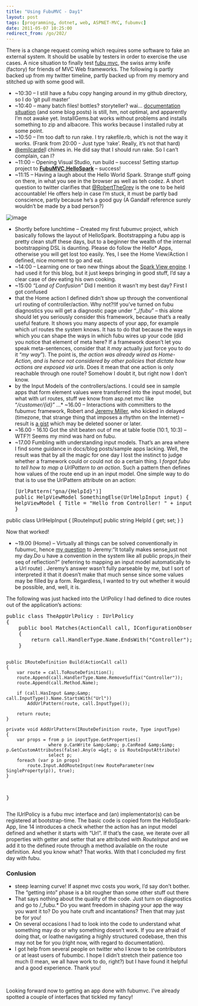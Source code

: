 ```yaml
---
title: "Using FubuMVC - Day1"
layout: post
tags: [programming, dotnet, web, ASPNET-MVC, fubumvc]
date: 2011-05-07 10:25:00
redirect_from: /go/202/
---
```


There is a change request coming which requires some software to fake an external system. It should be usable by testers in order to exercise the use cases. A nice situation to finally test [fubu mvc](https://github.com/DarthFubuMVC/fubumvc), the swiss army knife (factory) for friends of MVC Web frameworks. The following is partly backed up from my twitter timeline, partly backed up from my memory and stitched up with some good will.

*   ~10:30 – I still have a fubu copy hanging around in my github directory, so I do ‘git pull master’
*   ~10:40 – many batch files! bottles? storyteller? wai… [documentation](http://wiki.fubumvc.com/Main_Page) [situation](https://github.com/DarthFubuMVC/fubumvc/wiki) (and some blog posts) is still, hm, not optimal, and apparently I’m not awake yet. InstallGems.bat works without problems and installs something to zip and albacore. This works because I installed ruby at some point.
*   ~10:50 – I’m too daft to run rake. I try rakefile.rb, which is not the way it works. (Frank from 20:00 - Just type ‘rake’. Really, it’s not that hard)
*   [@emilcardel](http://twitter.com/#!/emilcardell)l chimes in. He did say that I should run rake. So I can’t complain, can I?
*   ~11:00 – Opening Visual Studio, run build – success!
Setting startup project to **[FubuMVC.HelloSpark](https://github.com/DarthFubuMVC/fubumvc/tree/master/src/FubuMVC.HelloSpark)&nbsp;**– success!
*   ~11:15 – Having a laugh about the Hello World Spark. Strange stuff going on there, in what you see in the browser as well as teh codez. A short question to twitter clarifies that [@RobertTheGrey](http://twitter.com/#!/RobertTheGrey) is the one to be held accountable! He offers help in case I’m stuck, it must be partly bad conscience, partly because he’s a good guy (A Gandalf reference surely wouldn’t be made by a bad person?) 

![image](http://realfiction.net/files/image_615cd585-7c6a-4bb6-ab7c-89cf94c5fcdc.png "image") 

*   Shortly before lunchtime – Created my first fubumvc project, which basically follows the layout of HelloSpark. Bootstrapping a fubu app is pretty clean stuff these days, but to a beginner the wealth of the internal bootstrapping DSL is daunting. Please do follow the Hello* Apps, otherwise you will get lost too easily.
Yes, I see the Home View/Action I defined, nice moment to go and eat.
*   ~14:00 – Learning one or two new things about the [Spark View engine](http://sparkviewengine.com/). I had used it for this blog, but it just keeps bringing in good stuff, I’d say a clear case of dev eating his own cooking.
*   ~15:00 _“Land of Confusion”_
Did I mention it wasn’t my best day? First I got confused
*   that the Home action I defined didn’t show up through the conventional url routing of controller/action. Why not?!If you’ve turned on fubu diagnostics you will get a diagnostic page under “_/_fubu_” – this alone should let you seriously consider this framework, because that’s a really useful feature. It shows you many aspects of your app, for example which url routes the system knows. It has to do that because the ways in which you can shape the ways in which fubu wires up your code (did you notice that element of meta here? If a framework doesn’t let you speak meta-sentences, consider that it _may_ actually just force you to do it “_my way_”).
The point is, _the action was already wired as Home-Action, and is hence not considered by other policies that dictate how actions are exposed via urls_. Does it mean that one action is only reachable through one route? Somehow I doubt it, but right now I don’t know.
*   by the Input Models of the controllers/actions. I could see in sample apps that form element values were transferred into the input model, but what with url routes, stuff we know from asp.net mvc like “_/customer/{id}_” ...*   ~16.00 – Interactions with committers to the fubumvc framework, Robert and [Jeremy Miller](http://twitter.com/#!/jeremydmiller), who kicked in delayed (timezone, that strange thing that imposes a rhythm on the Internet) – result is [a gist](https://gist.github.com/958950) which may be deleted sooner or later.
*   ~16.00 - 16.10 Got the shit beaten out of me at table footie (10:1, 10:3) – WTF?! Seems my mind was hard on fubu.
*   ~17.00 Fumbling with understanding input models. That’s an area where I find some guidance in docs/blog posts/sample apps lacking. Well, the result was that by all the magic for one day I lost the instinct to judge whether a framework could or could not do a certain thing. I _forgot fubu to tell how to map a UrlPattern to an action_. Such a pattern then defines how values of the route end up in an input model. One simple way to do that is to use the UrlPattern attribute on an action: <div style="padding-bottom: 0px; margin: 0px; padding-left: 0px; padding-right: 0px; display: inline; float: none; padding-top: 0px" id="scid:812469c5-0cb0-4c63-8c15-c81123a09de7:a9fc1f2d-0984-4841-9243-18b538fd9cc8" class="wlWriterEditableSmartContent"><pre name="code" class="c#">[UrlPattern("gna/{HelpId}")]
public HelpViewModel SomethingElse(UrlHelpInput input)
{
    return new HelpViewModel { Title = "Hello from Controller! " + input.HelpId };
}

public class UrlHelpInput
{
      [RouteInput]
      public string HelpId { get; set; }
}</pre></div>

Now that worked!

*   ~19.00 (Home) – Virtually all things can be solved conventionally in fubumvc, hence [my question](http://twitter.com/#!/fquednau/status/66535985692942336) to Jeremy:“It totally makes sense,just not my day.Do u have a convention in the system like all public props,in their seq of reflection?” (referring to mapping an input model automatically to a Url route) . Jeremy’s answer wasn’t fully parseable by me, but I sort of interpreted it that it doesn’t make that much sense since some values may be filled by a form. Regardless, I wanted to try out whether it would be possible, and, well, it is.

The following was just hacked into the UrlPolicy I had defined to dice routes out of the application’s actions:

<div style="padding-bottom: 0px; margin: 0px; padding-left: 0px; padding-right: 0px; display: inline; float: none; padding-top: 0px" id="scid:812469c5-0cb0-4c63-8c15-c81123a09de7:0a335876-2fea-499c-a9f9-d5571f041ec0" class="wlWriterEditableSmartContent"><pre name="code" class="c#">public class TheAppUrlPolicy : IUrlPolicy
{
    public bool Matches(ActionCall call, IConfigurationObserver log)
    {
        return call.HandlerType.Name.EndsWith("Controller");
    }

    public IRouteDefinition Build(ActionCall call)
    {
        var route = call.ToRouteDefinition();
        route.Append(call.HandlerType.Name.RemoveSuffix("Controller"));
        route.Append(call.Method.Name);

        if (call.HasInput &amp;&amp; call.InputType().Name.StartsWith("Url"))
            AddUrlPattern(route, call.InputType());

        return route;
    }

    private void AddUrlPattern(IRouteDefinition route, Type inputType)
    {
        var props = from p in inputType.GetProperties()
                    where p.CanWrite &amp;&amp; p.CanRead &amp;&amp; p.GetCustomAttributes(false).Any(o =&gt; o is RouteInputAttribute)
                    select p;
        foreach (var p in props)
            route.Input.AddRouteInput(new RouteParameter(new SingleProperty(p)), true);
    }
}</pre></div>

The IUrlPolicy is a fubu mvc interface and (an) implementator(s) can be registered at bootstrap-time. The basic code is copied form the HelloSpark-App, line 14 introduces a check whether the action has an input model defined and whether it starts with “Url”. If that’s the case, we iterate over all properties with getter and setter that are attributed with _RouteInput_ and we add it to the defined route through a method available on the route definition. And you know what? That works. With that I concluded my first day with fubu.

### Conlusion

*   steep learning curve! If aspnet mvc costs you work, I’d say don’t bother. The “getting into” phase is a bit rougher than some other stuff out there
*   That says nothing about the quality of the code. Just turn on diagnostics and go to /_fubu.*   Do you want freedom in shaping your app the way you want it to? Do you hate cruft and incantations? Then that may just be for you!
*   On several occasions I had to look into the code to understand what something may do or why something doesn’t work. If you are afraid of doing that, or loathe navigating a highly structured codebase, then this may not be for you (right now, with regard to documentation).
*   I got help from several people on twitter who I know to be contributors or at least users of fubumbc. I hope I didn’t stretch their patience too much (I mean, we all have work to do, right?) but I have found it helpful and a good experience. Thank you!

&nbsp;

Looking forward now to getting an app done with fubumvc. I’ve already spotted a couple of interfaces that tickled my fancy!